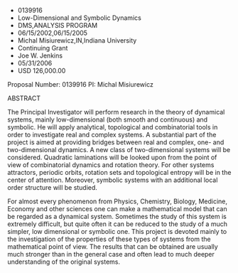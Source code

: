 
* 0139916
* Low-Dimensional and Symbolic Dynamics
* DMS,ANALYSIS PROGRAM
* 06/15/2002,06/15/2005
* Michal Misiurewicz,IN,Indiana University
* Continuing Grant
* Joe W. Jenkins
* 05/31/2006
* USD 126,000.00

Proposal Number: 0139916 PI: Michal Misiurewicz

ABSTRACT

The Principal Investigator will perform research in the theory of dynamical
systems, mainly low-dimensional (both smooth and continuous) and symbolic. He
will apply analytical, topological and combinatorial tools in order to
investigate real and complex systems. A substantial part of the project is aimed
at providing bridges between real and complex, one- and two-dimensional
dynamics. A new class of two-dimensional systems will be considered. Quadratic
laminations will be looked upon from the point of view of combinatorial dynamics
and rotation theory. For other systems attractors, periodic orbits, rotation
sets and topological entropy will be in the center of attention. Moreover,
symbolic systems with an additional local order structure will be studied.

For almost every phenomenon from Physics, Chemistry, Biology, Medicine, Economy
and other sciences one can make a mathematical model that can be regarded as a
dynamical system. Sometimes the study of this system is extremely difficult, but
quite often it can be reduced to the study of a much simpler, low dimensional or
symbolic one. This project is devoted mainly to the investigation of the
properties of these types of systems from the mathematical point of view. The
results that can be obtained are usually much stronger than in the general case
and often lead to much deeper understanding of the original systems.
